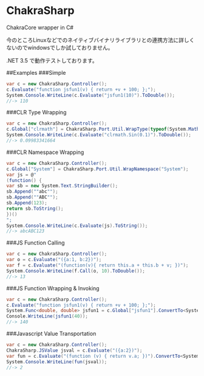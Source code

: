# ChakraSharp
ChakraCore wrapper in C#

今のところLinuxなどでのネイティブバイナリライブラリとの連携方法に詳しくないのでwindowsでしか試しておりません。

.NET 3.5 で動作テストしております。

##Examples
###Simple
```C#
var c = new ChakraSharp.Controller();
c.Evaluate("function jsfun1(v) { return +v + 100; };");
System.Console.WriteLine(c.Evaluate("jsfun1(10)").ToDouble());
//-> 110
```
###CLR Type Wrapping
```C#
var c = new ChakraSharp.Controller();
c.Global["clrmath"] = ChakraSharp.Port.Util.WrapType(typeof(System.Math));
System.Console.WriteLine(c.Evaluate("clrmath.Sin(0.1)").ToDouble());
//-> 0.09983341664
```
###CLR Namespace Wrapping
```C#
var c = new ChakraSharp.Controller();
c.Global["System"] = ChakraSharp.Port.Util.WrapNamespace("System");
var js = @"
(function() {
var sb = new System.Text.StringBuilder();
sb.Append(""abc"");
sb.Append(""ABC"");
sb.Append(123);
return sb.ToString();
})()
";
System.Console.WriteLine(c.Evaluate(js).ToString());
//-> abcABC123
```
###JS Function Calling
```C#
var c = new ChakraSharp.Controller();
var o = c.Evaluate("({a:1, b:2})");
var f = c.Evaluate("(function(v){ return this.a + this.b + v; })");
System.Console.WriteLine(f.Call(o, 10).ToDouble());
//-> 13
```
###JS Function Wrapping & Invoking
```C#
var c = new ChakraSharp.Controller();
c.Evaluate("function jsfun1(v) { return +v + 100; };");
System.Func<double, double> jsfun1 = c.Global["jsfun1"].ConvertTo<System.Func<double, double>>();
Console.WriteLine(jsfun1(40));
//-> 140
```
###Javascript Value Transportation
```C#
var c = new ChakraSharp.Controller();
ChakraSharp.JSValue jsval = c.Evaluate("({a:2})");
var fun = c.Evaluate("(function (v) { return v.a; })").ConvertTo<System.Func<JSValue, double>>();
System.Console.WriteLine(fun(jsval));
//-> 2
```
